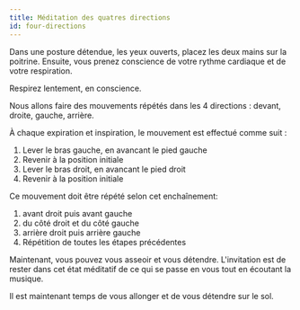 ```yaml
---
title: Méditation des quatres directions
id: four-directions
---
```


Dans une posture détendue, les yeux ouverts, placez les deux mains sur la poitrine.
Ensuite, vous prenez conscience de votre rythme cardiaque et de votre respiration.

Respirez lentement, en conscience.

Nous allons faire des mouvements répétés dans les 4 directions : devant, droite, gauche, arrière.

À chaque expiration et inspiration, le mouvement est effectué comme suit :

1. Lever le bras gauche, en avancant le pied gauche
1. Revenir à la position initiale
1. Lever le bras droit, en avancant le pied droit
1. Revenir à la position initiale

Ce mouvement doit être répété selon cet enchaînement:

1. avant droit puis avant gauche
1. du côté droit et du côté gauche
1. arrière droit puis arrière gauche
1. Répétition de toutes les étapes précédentes

Maintenant, vous pouvez vous asseoir et vous détendre.
L'invitation est de rester dans cet état méditatif de ce qui se passe en vous tout en écoutant la musique.

Il est maintenant temps de vous allonger et de vous détendre sur le sol.
